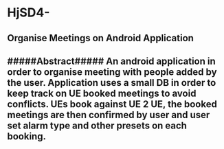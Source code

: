 # HjSD4-
Organise Meetings on Android Application
---

#####Abstract#####
An android application in order to organise meeting with people added by the user. Application uses a small DB in order to keep track on UE booked meetings to avoid conflicts. UEs book against UE 2 UE, the booked meetings are then confirmed by user and user set alarm type and other presets on each booking.
---

